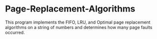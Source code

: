 # Page-Replacement-Algorithms
This program implements the FIFO, LRU, and Optimal page replacement algorithms on a string of numbers and determines how many page faults occurred. 
